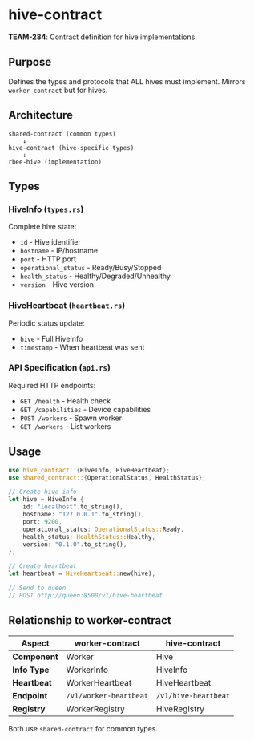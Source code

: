 # hive-contract

**TEAM-284**: Contract definition for hive implementations

## Purpose

Defines the types and protocols that ALL hives must implement. Mirrors `worker-contract` but for hives.

## Architecture

```text
shared-contract (common types)
    ↓
hive-contract (hive-specific types)
    ↓
rbee-hive (implementation)
```

## Types

### HiveInfo (`types.rs`)
Complete hive state:
- `id` - Hive identifier
- `hostname` - IP/hostname
- `port` - HTTP port
- `operational_status` - Ready/Busy/Stopped
- `health_status` - Healthy/Degraded/Unhealthy
- `version` - Hive version

### HiveHeartbeat (`heartbeat.rs`)
Periodic status update:
- `hive` - Full HiveInfo
- `timestamp` - When heartbeat was sent

### API Specification (`api.rs`)
Required HTTP endpoints:
- `GET /health` - Health check
- `GET /capabilities` - Device capabilities
- `POST /workers` - Spawn worker
- `GET /workers` - List workers

## Usage

```rust
use hive_contract::{HiveInfo, HiveHeartbeat};
use shared_contract::{OperationalStatus, HealthStatus};

// Create hive info
let hive = HiveInfo {
    id: "localhost".to_string(),
    hostname: "127.0.0.1".to_string(),
    port: 9200,
    operational_status: OperationalStatus::Ready,
    health_status: HealthStatus::Healthy,
    version: "0.1.0".to_string(),
};

// Create heartbeat
let heartbeat = HiveHeartbeat::new(hive);

// Send to queen
// POST http://queen:8500/v1/hive-heartbeat
```

## Relationship to worker-contract

| Aspect | worker-contract | hive-contract |
|--------|----------------|---------------|
| **Component** | Worker | Hive |
| **Info Type** | WorkerInfo | HiveInfo |
| **Heartbeat** | WorkerHeartbeat | HiveHeartbeat |
| **Endpoint** | `/v1/worker-heartbeat` | `/v1/hive-heartbeat` |
| **Registry** | WorkerRegistry | HiveRegistry |

Both use `shared-contract` for common types.
